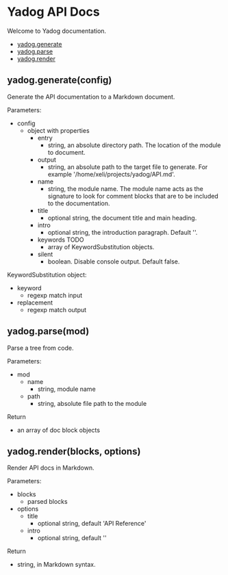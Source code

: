 # Yadog API Docs

Welcome to Yadog documentation.


- [yadog.generate](#yadoggenerate)
- [yadog.parse](#yadogparse)
- [yadog.render](#yadogrender)

<a name="yadoggenerate"></a>
## yadog.generate(config)

Generate the API documentation to a Markdown document.

Parameters:
- config
  - object with properties
    - entry
      - string, an absolute directory path. The location of the module to document.
    - output
      - string, an absolute path to the target file to generate. For example '/home/xeli/projects/yadog/API.md'.
    - name
      - string, the module name. The module name acts as the signature to look for comment blocks that are to be included to the documentation.
    - title
      - optional string, the document title and main heading.
    - intro
      - optional string, the introduction paragraph. Default ''.
    - keywords TODO
      - array of KeywordSubstitution objects.
    - silent
      - boolean. Disable console output. Default false.

KeywordSubstitution object:
- keyword
  - regexp match input
- replacement
  - regexp match output

<a name="yadogparse"></a>
## yadog.parse(mod)

Parse a tree from code.

Parameters:
- mod
  - name
    - string, module name
  - path
    - string, absolute file path to the module

Return
- an array of doc block objects

<a name="yadogrender"></a>
## yadog.render(blocks, options)

Render API docs in Markdown.

Parameters:
- blocks
  - parsed blocks
- options
  - title
    - optional string, default 'API Reference'
  - intro
    - optional string, default ''

Return
- string, in Markdown syntax.
